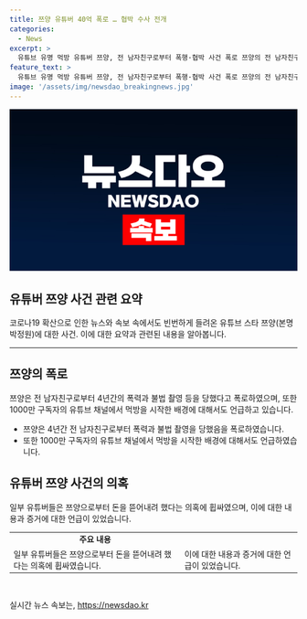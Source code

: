 ```yaml
---
title: 쯔양 유튜버 40억 폭로 … 협박 수사 전개
categories:
  - News
excerpt: >
  유튜브 유명 먹방 유튜버 쯔양, 전 남자친구로부터 폭행·협박 사건 폭로 쯔양의 전 남자친구로 알려진 소속사 대표에게 4년간 폭력과 불법 촬영을 당했다고 폭로한 쯔양 유튜버. 일명 사이버 렉카 유튜버들이 그를 협박하고 돈을 뜯어내려 했다는 의혹도 떠돌고 있다. 녹취록을 공개한 일부 유튜버들도 이에 휩싸였으며, 검찰은 관련된 혐의를 조사 중이다. 이에 대한 공론화와 대응이 요구되고 있다. 
feature_text: >
  유튜브 유명 먹방 유튜버 쯔양, 전 남자친구로부터 폭행·협박 사건 폭로 쯔양의 전 남자친구로 알려진 소속사 대표에게 4년간 폭력과 불법 촬영을 당했다고 폭로한 쯔양 유튜버. 일명 사이버 렉카 유튜버들이 그를 협박하고 돈을 뜯어내려 했다는 의혹도 떠돌고 있다. 녹취록을 공개한 일부 유튜버들도 이에 휩싸였으며, 검찰은 관련된 혐의를 조사 중이다. 이에 대한 공론화와 대응이 요구되고 있다. 
image: '/assets/img/newsdao_breakingnews.jpg'
---
```


<p><img src="/assets/img/newsdao_breakingnews.jpg" alt="pcversion 속보" /></p>

<h2 data-ke-size="size26">유튜버 쯔양 사건 관련 요약</h2>

<p data-ke-size="size16">코로나19 확산으로 인한 뉴스와 속보 속에서도 빈번하게 들려온 유튜브 스타 쯔양(본명 박정원)에 대한 사건. 이에 대한 요약과 관련된 내용을 알아봅니다.</p>

<hr>

<h2 data-ke-size="size24">쯔양의 폭로</h2>

<p data-ke-size="size16">쯔양은 전 남자친구로부터 4년간의 폭력과 불법 촬영 등을 당했다고 폭로하였으며, 또한 1000만 구독자의 유튜브 채널에서 먹방을 시작한 배경에 대해서도 언급하고 있습니다.</p>

<ul>
  <li>쯔양은 4년간 전 남자친구로부터 폭력과 불법 촬영을 당했음을 폭로하였습니다.</li>
  <li>또한 1000만 구독자의 유튜브 채널에서 먹방을 시작한 배경에 대해서도 언급하였습니다.</li>
</ul>

<h2 data-ke-size="size24">유튜버 쯔양 사건의 의혹</h2>

<p data-ke-size="size16">일부 유튜버들은 쯔양으로부터 돈을 뜯어내려 했다는 의혹에 휩싸였으며, 이에 대한 내용과 증거에 대한 언급이 있었습니다.</p>

<table>
  <tr>
    <td style="text-align: center; height: 17px;"><b>주요 내용</b></td>
  </tr>
  <tr>
    <td style="text-align: left; height: 17px;">일부 유튜버들은 쯔양으로부터 돈을 뜯어내려 했다는 의혹에 휩싸였습니다.</td>
    <td style="text-align: left; height: 17px;">이에 대한 내용과 증거에 대한 언급이 있었습니다.</td>
  </tr>
</table>

<p data-ke-size="size16">&nbsp;</p>
실시간 뉴스 속보는, <a href="https://newsdao.kr" rel="dofollow">https://newsdao.kr</a>



